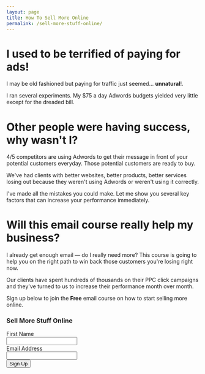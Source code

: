 ```yaml
---
layout: page
title: How To Sell More Online
permalink: /sell-more-stuff-online/
---
```



I used to be terrified of paying for ads!
=========================================

I may be old fashioned but paying for traffic just seemed... 
**unnatural**!.  

I ran several experiments. My $75 a day Adwords budgets yielded very
little except for the dreaded bill.


Other people were having success, why wasn't I?
================================================
4/5 competitors are using Adwords to get their message in front of
your potential customers everyday. Those potential customers are 
ready to buy.

We've had clients with better websites, better products, better services
losing out because they weren't using Adwords or weren't using it correctly.

I've made all the mistakes you could make. Let me show you several key factors
that can increase your performance immediately. 

Will this email course really help my business?
================

I already get enough email — do I really need more? 
This course is going to help you on the right path to win back those
customers you're losing right now.

Our clients have spent hundreds of thousands on their PPC click campaigns
and they've turned to us to increase their performance month over month.



Sign up below to join the **Free** email course on how to start selling more
online.




<form action="https://www.getdrip.com/forms/85356217/submissions" method="post" data-drip-embedded-form="85356217">
  <h3 data-drip-attribute="headline">Sell More Stuff Online</h3>
  <div data-drip-attribute="description"></div>
    <div>
        <label for="fields[first_name]">First Name</label><br />
        <input type="text" name="fields[first_name]" value="" />
    </div>
    <div>
        <label for="fields[email]">Email Address</label><br />
        <input type="email" name="fields[email]" value="" />
    </div>
  <div>
    <input type="submit" name="submit" value="Sign Up" data-drip-attribute="sign-up-button" />
  </div>
</form>

